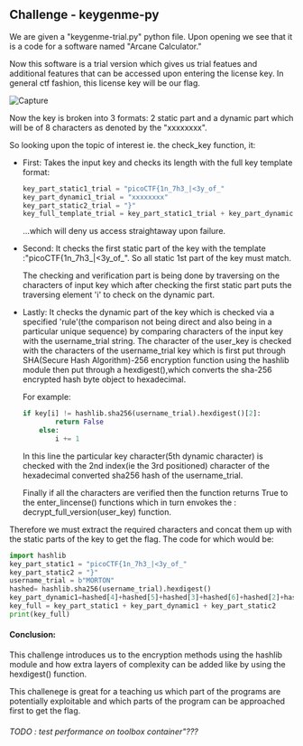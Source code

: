 
##  **Challenge** - keygenme-py
We are given a "keygenme-trial.py" python file. Upon opening we see that it is a code for a software named "Arcane Calculator."

Now this software is a trial version which gives us trial featues and additional features that can be accessed upon entering the license key. In general ctf fashion, this license key will be our flag.


![Capture](https://github.com/Hackurman01/ctp-2/assets/144946633/294e7d31-f268-4358-804b-8b871de42f76)


Now the key is broken into 3 formats: 2 static part and a dynamic part which will be of 8 characters as denoted by the "xxxxxxxx".

So looking upon the topic of interest ie. the check_key function, it:
* First: Takes the input key and checks its length with the full key template format: 
    ``` python
    key_part_static1_trial = "picoCTF{1n_7h3_|<3y_of_"
    key_part_dynamic1_trial = "xxxxxxxx"
    key_part_static2_trial = "}"
    key_full_template_trial = key_part_static1_trial + key_part_dynamic1_trial + key_part_static2_trial
    ```

    ...which will deny us access straightaway upon failure.
* Second: It checks the first static part of the key with the template :"picoCTF{1n_7h3_|<3y_of_". So all static 1st part of the key must match. 

  The checking and verification part is being done by traversing on the characters of input key which after checking the first static part puts the traversing element 'i' to check on the dynamic part.
* Lastly: It checks the dynamic part of the key which is checked via a specified 'rule'(the comparison not being direct and also being in a particular unique sequence) by comparing characters of the input key with the username_trial string. The character of the user_key is checked with the characters of the username_trial key which is first put through SHA(Secure Hash Algorithm)-256 encryption function using the hashlib module then put through a hexdigest(),which converts the sha-256 encrypted hash byte object to hexadecimal. 

    For example: 
    ```Python
    if key[i] != hashlib.sha256(username_trial).hexdigest()[2]:
            return False
        else:
            i += 1
    ```
    In this line the particular key character(5th dynamic character) is checked with the 2nd index(ie the 3rd positioned) character of the hexadecimal converted sha256 hash of the username_trial. 

    Finally if all the characters are verified then the function returns True to the enter_lincense() functions which in turn envokes the :         decrypt_full_version(user_key) function.

Therefore we must extract the required characters and concat them up with the static parts of the key to get the flag. The code for which would be:
```Python
import hashlib
key_part_static1 = "picoCTF{1n_7h3_|<3y_of_"
key_part_static2 = "}"
username_trial = b"MORTON"
hashed= hashlib.sha256(username_trial).hexdigest()
key_part_dynamic1=hashed[4]+hashed[5]+hashed[3]+hashed[6]+hashed[2]+hashed[7]+hashed[1]+hashed[8]
key_full = key_part_static1 + key_part_dynamic1 + key_part_static2
print(key_full)
```

#### Conclusion:
This challenge introduces us to the encryption methods using the hashlib module and how extra layers of complexity can be added like by using the hexdigest() function.

This challenege is great for a  teaching us which part of the programs are potentially exploitable and which parts of the program can be approached first to get the flag.


###### TODO : test performance on toolbox container"???
